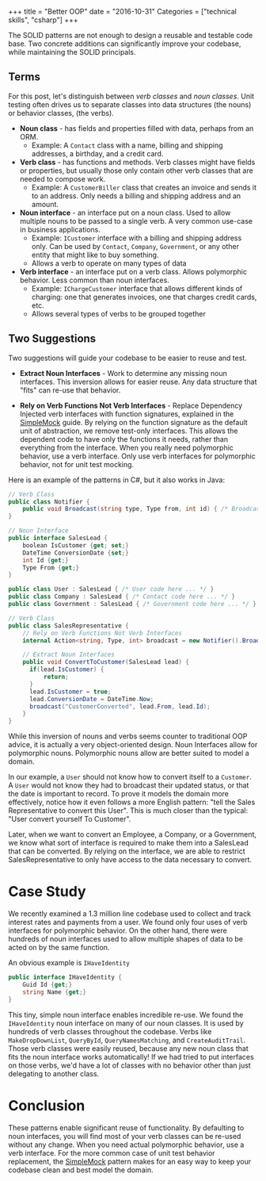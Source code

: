 +++
title = "Better OOP"
date = "2016-10-31"
Categories = ["technical skills", "csharp"]
+++

The SOLID patterns are not enough to design a reusable and testable code base.
Two concrete additions can significantly improve your codebase, while
maintaining the SOLID principals.

## Terms

For this post, let's distinguish between _verb classes_ and _noun classes_. Unit
testing often drives us to separate classes into data structures (the nouns) or
behavior classes, (the verbs).

* **Noun class** - has fields and properties filled with data, perhaps from an ORM.
  * Example: A ```Contact``` class with a name, billing and shipping addresses,
    a birthday, and a credit card.
* **Verb class** - has functions and methods. Verb classes might have fields or
  properties, but usually those only contain other verb classes that are
  needed to compose work.
  * Example: A ```CustomerBiller``` class that creates an invoice and sends it
    to an address. Only needs a billing and shipping address and an amount.
* **Noun interface** - an interface put on a noun class. Used to allow multiple
  nouns to be passed to a single verb. A very common use-case in business
  applications.
  * Example: ```ICustomer``` interface with a billing and shipping address
    only. Can be used by ```Contact```, ```Company```, ```Government```,
    or any other entity that might like to buy something.
  * Allows a verb to operate on many types of data
* **Verb interface** - an interface put on a verb class. Allows polymorphic
  behavior. Less common than noun interfaces.
  * Example: ```IChargeCustomer``` interface that allows different kinds of
    charging: one that generates invoices, one that charges credit cards, etc.
  * Allows several types of verbs to be grouped together

## Two Suggestions

Two suggestions will guide your codebase to be easier to reuse and test.

* **Extract Noun Interfaces** - Work to determine any missing noun interfaces.
  This inversion allows for easier reuse. Any data structure that "fits" can
  re-use that behavior. 
- **Rely on Verb Functions Not Verb Interfaces** - Replace Dependency
  Injected verb interfaces with function signatures, explained in the
  [SimpleMock](/simplemock-unit-test-mocking/)
  guide. By relying on the function signature as the default unit of
  abstraction, we remove test-only interfaces. This allows the dependent code to
  have only the functions it needs, rather than everything from the interface.
  When you really need polymorphic behavior, use a verb interface. Only use
  verb interfaces for polymorphic behavior, not for unit test mocking.

Here is an example of the patterns in C#, but it also works in Java:

``` csharp
// Verb Class
public class Notifier {
    public void Broadcast(string type, Type from, int id) { /* Broadcast code here ...*/ }
}

// Noun Interface
public interface SalesLead {
    boolean IsCustomer {get; set;}
    DateTime ConversionDate {set;}
    int Id {get;}
    Type From {get;}
}

public class User : SalesLead { /* User code here ... */ }
public class Company : SalesLead { /* Contact code here ... */ }
public class Government : SalesLead { /* Government code here ... */ }

// Verb Class
public class SalesRepresentative {
    // Rely on Verb Functions Not Verb Interfaces
    internal Action<string, Type, int> broadcast = new Notifier().Broadcast;

    // Extract Noun Interfaces
    public void ConvertToCustomer(SalesLead lead) {
      if(lead.IsCustomer) {
          return;
      }
      lead.IsCustomer = true;
      lead.ConversionDate = DateTime.Now;
      broadcast("CustomerConverted", lead.From, lead.Id);
    }
}
```

While this inversion of nouns and verbs seems counter to traditional OOP advice,
it is actually a very object-oriented design. Noun Interfaces allow for
polymorphic nouns. Polymorphic nouns allow are better suited to model a domain.

In our example, a ```User``` should not know how to convert itself to a
```Customer```. A ```User``` would not know they had to broadcast their updated
status, or that the date is important to record. To prove it models the domain
more effectively, notice how it even follows a more English pattern: "tell the
Sales Representative to convert this User". This is much closer than the
typical: "User convert yourself To Customer".

Later, when we want to convert an Employee, a Company, or a Government, we know
what sort of interface is required to make them into a SalesLead that can be
converted. By relying on the interface, we are able to restrict
SalesRepresentative to only have access to the data necessary to convert.

# Case Study

We recently examined a 1.3 million line codebase used to collect and track
interest rates and payments from a user. We found only four uses of verb
interfaces for polymorphic behavior. On the other hand, there were hundreds of
noun interfaces used to allow multiple shapes of data to be acted on by the
same function.

An obvious example is ```IHaveIdentity```

``` csharp
public interface IHaveIdentity {
    Guid Id {get;}
    string Name {get;}
}
```

This tiny, simple noun interface enables incredible re-use. We found the
```IHaveIdentity``` noun interface on many of our noun classes. It is used by
hundreds of verb classes throughout the codebase. Verbs like
```MakeDropDownList```, ```QueryById```, ```QueryNamesMatching```, and
```CreateAuditTrail```. Those verb classes were easily reused, because any new
noun class that fits the noun interface works automatically! If we had tried to
put interfaces on those verbs, we'd have a lot of classes with no behavior other
than just delegating to another class.

# Conclusion 

These patterns enable significant reuse of functionality. By defaulting to noun
interfaces, you will find most of your verb classes can be re-used without any
change. When you need actual polymorphic behavior, use a verb interface. For the
more common case of unit test behavior replacement, the
[SimpleMock](/simplemock-unit-test-mocking/) pattern makes for an easy way to
keep your codebase clean and best model the domain.
